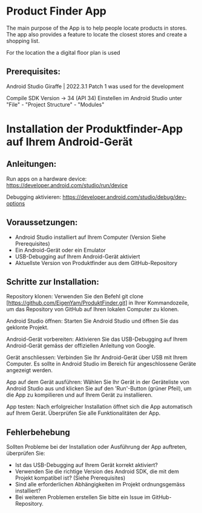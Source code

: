 # Product Finder App

The main purpose of the App is to help people locate products in stores.
The app also provides a feature to locate the closest stores and create a shopping list.

For the location the a digital floor plan is used


## Prerequisites:

Android Studio Giraffe | 2022.3.1 Patch 1 was used for the development

Compile SDK Version -> 34 (API 34)
Einstellen im Android Studio unter "File" - "Project Structure" - "Modules"


# Installation der Produktfinder-App auf Ihrem Android-Gerät

## Anleitungen:

Run apps on a hardware device: https://developer.android.com/studio/run/device

Debugging aktivieren: https://developer.android.com/studio/debug/dev-options

## Voraussetzungen:

- Android Studio installiert auf Ihrem Computer (Version Siehe Prerequisites)
- Ein Android-Gerät oder ein Emulator
- USB-Debugging auf Ihrem Android-Gerät aktiviert
- Aktuellste Version von Produktfinder aus dem GitHub-Repository

## Schritte zur Installation:
Repository klonen: Verwenden Sie den Befehl git clone [https://github.com/EigenYam/ProduktFinder.git] in Ihrer Kommandozeile, um das Repository von GitHub auf Ihren lokalen Computer zu klonen.

Android Studio öffnen: Starten Sie Android Studio und öffnen Sie das geklonte Projekt.

Android-Gerät vorbereiten: Aktivieren Sie das USB-Debugging auf Ihrem Android-Gerät gemäss der offiziellen Anleitung von Google.

Gerät anschliessen: Verbinden Sie Ihr Android-Gerät über USB mit Ihrem Computer. Es sollte in Android Studio im Bereich für angeschlossene Geräte angezeigt werden.

App auf dem Gerät ausführen: Wählen Sie Ihr Gerät in der Geräteliste von Android Studio aus und klicken Sie auf den 'Run'-Button (grüner Pfeil), um die App zu kompilieren und auf Ihrem Gerät zu installieren.

App testen: Nach erfolgreicher Installation öffnet sich die App automatisch auf Ihrem Gerät. Überprüfen Sie alle Funktionalitäten der App.

## Fehlerbehebung

Sollten Probleme bei der Installation oder Ausführung der App auftreten, überprüfen Sie:
- Ist das USB-Debugging auf Ihrem Gerät korrekt aktiviert?
- Verwenden Sie die richtige Version des Android SDK, die mit dem Projekt kompatibel ist? (Siehe Prerequisites)
- Sind alle erforderlichen Abhängigkeiten im Projekt ordnungsgemäss installiert?
- Bei weiteren Problemen erstellen Sie bitte ein Issue im GitHub-Repository.
